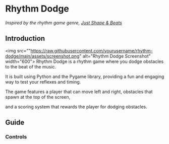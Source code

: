 # Rhythm Dodge
*Inspired by the rhythm game genre, [Just Shape & Beats](https://www.youtube.com/watch?v=1jPOfZdNdCk)*

## Introduction
<img src=""https://raw.githubusercontent.com/yourusername/rhythm-dodge/main/assets/screenshot.png" alt="Rhythm Dodge Screenshot" width="600">
Rhythm Dodge is a rhythm game where you dodge obstacles to the beat of the music.

It is built using Python and the Pygame library, providing a fun and engaging way to test your reflexes and timing.

The game features a player that can move left and right, obstacles that spawn at the top of the screen,

and a scoring system that rewards the player for dodging obstacles.

## Guide
### Controls
